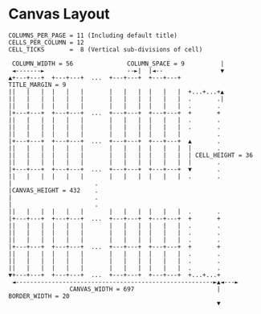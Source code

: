 # Canvas Layout


    COLUMNS_PER_PAGE = 11 (Including default title)
    CELLS_PER_COLUMN = 12
    CELL_TICKS       =  8 (Vertical sub-divisions of cell)
                                                                
     COLUMN_WIDTH = 56               COLUMN_SPACE = 9          |
     ◄-------►                       --►|  |◄--                ▼
    ▲+---+---+  +---+---+  ...  +---+---+  +---+---+             TITLE_MARGIN = 9
    ||   |   |  |   |   |       |   |   |  |   |   |  +...+...+▲
    ||   |   |  |   |   |       |   |   |  |   |   |  .       .|
    ||   |   |  |   |   |       |   |   |  |   |   |  .       .
    |+---+---+  +---+---+  ...  +---+---+  +---+---+  +       +
    ||   |   |  |   |   |       |   |   |  |   |   |  .       .
    ||   |   |  |   |   |       |   |   |  |   |   |  .       .
    ||   |   |  |   |   |       |   |   |  |   |   |          . 
    |+---+---+  +---+---+  ...  +---+---+  +---+---+  ▲       . 
    ||   |   |  |   |   |       |   |   |  |   |   |  |       . 
    ||   |   |  |   |   |       |   |   |  |   |   |  | CELL_HEIGHT = 36
    ||   |   |  |   |   |       |   |   |  |   |   |  |       . 
    |+---+---+  +---+---+  ...  +---+---+  +---+---+  ▼       . 
    ||   |   |  |   |   |       |   |   |  |   |   |  .       .
    |                       .
    |CANVAS_HEIGHT = 432    .
    |                       .
    |                       .
    ||   |   |  |   |   |       |   |   |  |   |   |  .       .
    |+---+---+  +---+---+  ...  +---+---+  +---+---+  +       +
    ||   |   |  |   |   |       |   |   |  |   |   |  .       .
    ||   |   |  |   |   |       |   |   |  |   |   |  .       .
    ||   |   |  |   |   |       |   |   |  |   |   |  .       .
    |+---+---+  +---+---+  ...  +---+---+  +---+---+  +       +
    ||   |   |  |   |   |       |   |   |  |   |   |  .       .
    ||   |   |  |   |   |       |   |   |  |   |   |  .       .
    ||   |   |  |   |   |       |   |   |  |   |   |  .       .
    ▼+---+---+  +---+---+  ...  +---+---+  +---+---+  +...+...+
     ◄-------------------------------------------------------►▲◄---►
                     CANVAS_WIDTH = 697                       | BORDER_WIDTH = 20
                                                              ▼ 
    